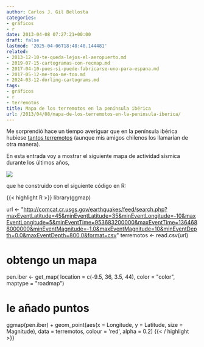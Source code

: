 ```yaml
---
author: Carlos J. Gil Bellosta
categories:
- gráficos
- r
date: 2013-04-08 07:27:21+00:00
draft: false
lastmod: '2025-04-06T18:48:40.144481'
related:
- 2013-12-10-te-queda-lejos-el-aeropuerto.md
- 2019-07-15-cartogramas-con-recmap.md
- 2017-04-10-pues-si-puede-fabricarse-uno-para-espana.md
- 2017-05-12-me-too-me-too.md
- 2024-03-12-dorling-cartograms.md
tags:
- gráficos
- r
- terremotos
title: Mapa de los terremotos en la península ibérica
url: /2013/04/08/mapa-de-los-terremotos-en-la-peninsula-iberica/
---
```


Me sorprendió hace un tiempo averiguar que en la península ibérica hubiese [tantos terremotos](https://datanalytics.com/2010/06/08/20-10-2010-dia-mundial-de-la-estadistica-y-terremotos/) (aunque mis amigos chilenos los llamarían de otra manera).

En esta entrada voy a mostrar el siguiente mapa de actividad sísmica durante los últimos años,

[![](/wp-uploads/2013/04/terremotos_espana.jpg.jpeg)
](/wp-uploads/2013/04/terremotos_espana.jpg.jpeg)

que he construido con el siguiente código en R:

{{< highlight R >}}
library(ggmap)

url <- "http://comcat.cr.usgs.gov/earthquakes/feed/search.php?maxEventLatitude=45&minEventLatitude=35&minEventLongitude=-10&maxEventLongitude=5&minEventTime=953683200000&maxEventTime=1364688000000&minEventMagnitude=-1.0&maxEventMagnitude=10&minEventDepth=0.0&maxEventDepth=800.0&format=csv"
terremotos <- read.csv(url)

# obtengo un mapa
pen.iber <- get_map( location = c(-9.5, 36, 3.5, 44),
                      color = "color",
                      maptype = "roadmap")

# le añado puntos
ggmap(pen.iber) +
  geom_point(aes(x = Longitude, y = Latitude,
                  size = Magnitude),
                  data = terremotos, colour = 'red',
                  alpha = 0.2)
{{< / highlight >}}